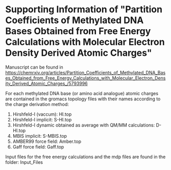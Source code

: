 # Supporting Information of "Partition Coefficients of Methylated DNA Bases Obtained from Free Energy Calculations with Molecular Electron Density Derived Atomic Charges"

Manuscript can be found in https://chemrxiv.org/articles/Partition_Coefficients_of_Methylated_DNA_Bases_Obtained_from_Free_Energy_Calculations_with_Molecular_Electron_Density_Derived_Atomic_Charges_/5793996

For each methylated DNA base (or amino acid analogue) atomic charges are contained in the gromacs topology files with their names according to the charge derivation method:
1. Hirshfeld-I (vaccum): HI.top
2. Hirshfeld-I implicit: S-HI.top
3. Hirshfeld-I dynamic obtained as average with QM/MM calculations: D-HI.top
4. MBIS implicit: S-MBIS.top
5. AMBER99 force field: Amber.top
6. Gaff force field: Gaff.top

Input files for the free energy calculations and the mdp files are found in the folder: Input_Files
